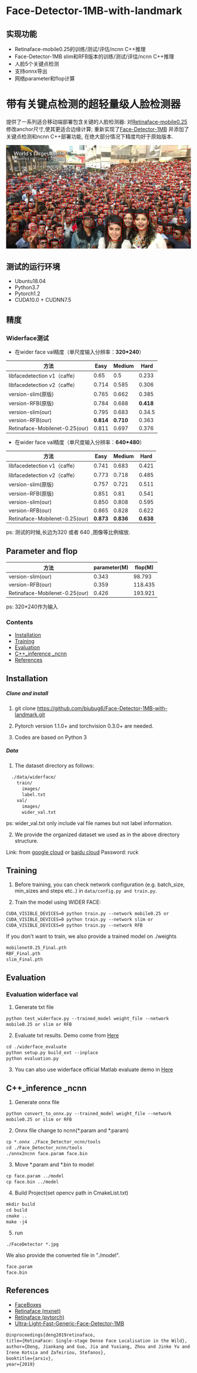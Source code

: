 # Face-Detector-1MB-with-landmark
## 实现功能
 - Retinaface-mobile0.25的训练/测试/评估/ncnn C++推理
 - Face-Detector-1MB slim和RFB版本的训练/测试/评估/ncnn C++推理
 - 人脸5个关键点检测
 - 支持onnx导出
 - 网络parameter和flop计算
# 带有关键点检测的超轻量级人脸检测器

提供了一系列适合移动端部署包含关键的人脸检测器: 对[Retinaface-mobile0.25](https://github.com/biubug6/Pytorch_Retinaface)修改anchor尺寸,使其更适合边缘计算; 重新实现了[Face-Detector-1MB](https://github.com/Linzaer/Ultra-Light-Fast-Generic-Face-Detector-1MB) 并添加了关键点检测和ncnn C++部署功能, 在绝大部分情况下精度均好于原始版本.
<p align="center"><img src="data/img/1.jpg"\></p>

## 测试的运行环境
- Ubuntu18.04
- Python3.7
- Pytorch1.2
- CUDA10.0 + CUDNN7.5

## 精度
### Widerface测试

 - 在wider face val精度（单尺度输入分辨率：**320*240**）
 
 方法|Easy|Medium|Hard
------|--------|----------|--------
libfacedetection v1（caffe）|0.65 |0.5       |0.233
libfacedetection v2（caffe）|0.714 |0.585       |0.306
version-slim(原版)|0.765     |0.662       |0.385
version-RFB(原版)|0.784     |0.688       |**0.418**
version-slim(our)|0.795     |0.683       |0.34.5
version-RFB(our)|**0.814**     |**0.710**       |0.363
Retinaface-Mobilenet-0.25(our)  |0.811|0.697|0.376

- 在wider face val精度（单尺度输入分辨率：**640*480**） 

方法|Easy|Medium|Hard 
------|--------|----------|--------
libfacedetection v1（caffe）|0.741 |0.683       |0.421
libfacedetection v2（caffe）|0.773 |0.718       |0.485
version-slim(原版)|0.757     |0.721       |0.511
version-RFB(原版)|0.851     |0.81       |0.541
version-slim(our)|0.850     |0.808       |0.595
version-RFB(our)|0.865    |0.828       |0.622
Retinaface-Mobilenet-0.25(our)  |**0.873**|**0.836**|**0.638**

ps: 测试的时候,长边为320 或者 640 ,图像等比例缩放.

## Parameter and flop

方法|parameter(M)|flop(M) 
------|--------|----------
version-slim(our)|0.343     |98.793
version-RFB(our)|0.359    |118.435
Retinaface-Mobilenet-0.25(our)  |0.426|193.921

ps: 320*240作为输入


### Contents
- [Installation](#installation)
- [Training](#training)
- [Evaluation](#evaluation)
- [C++_inference _ncnn](#c++_inference_ncnn)
- [References](#references)

## Installation
##### Clone and install
1. git clone https://github.com/biubug6/Face-Detector-1MB-with-landmark.git

2. Pytorch version 1.1.0+ and torchvision 0.3.0+ are needed.

3. Codes are based on Python 3

##### Data
1. The dataset directory as follows:

```Shell
  ./data/widerface/
    train/
      images/
      label.txt
    val/
      images/
      wider_val.txt
```
ps: wider_val.txt only include val file names but not label information.

2. We provide the organized dataset we used as in the above directory structure.

Link: from [google cloud](https://drive.google.com/open?id=11UGV3nbVv1x9IC--_tK3Uxf7hA6rlbsS) or [baidu cloud](https://pan.baidu.com/s/1jIp9t30oYivrAvrgUgIoLQ) Password: ruck

## Training

1. Before training, you can check network configuration (e.g. batch_size, min_sizes and steps etc..) in ``data/config.py and train.py``.

2. Train the model using WIDER FACE:
  ```Shell
  CUDA_VISIBLE_DEVICES=0 python train.py --network mobile0.25 or 
  CUDA_VISIBLE_DEVICES=0 python train.py --network slim or
  CUDA_VISIBLE_DEVICES=0 python train.py --network RFB
  ```

If you don't want to train, we also provide a trained model on ./weights
  ```Shell
  mobilenet0.25_Final.pth 
  RBF_Final.pth
  slim_Final.pth
  ```
## Evaluation
### Evaluation widerface val
1. Generate txt file
```Shell
python test_widerface.py --trained_model weight_file --network mobile0.25 or slim or RFB
```
2. Evaluate txt results. Demo come from [Here](https://github.com/wondervictor/WiderFace-Evaluation)
```Shell
cd ./widerface_evaluate
python setup.py build_ext --inplace
python evaluation.py
```
3. You can also use widerface official Matlab evaluate demo in [Here](http://mmlab.ie.cuhk.edu.hk/projects/WIDERFace/WiderFace_Results.html)

## C++_inference _ncnn
1. Generate onnx file
```Shell
python convert_to_onnx.py --trained_model weight_file --network mobile0.25 or slim or RFB
```
2. Onnx file change to ncnn(*.param and *.param)
```Shell
cp *.onnx ./Face_Detector_ncnn/tools
cd ./Face_Detector_ncnn/tools
./onnx2ncnn face.param face.bin
```
3. Move *.param and *.bin to model
```Shell
cp face.param ../model
cp face.bin ../model
```
4. Build Project(set opencv path in CmakeList.txt)
```Shell
mkdir build
cd build
cmake ..
make -j4
```
5. run
```Shell
./FaceDetector *.jpg
```

We also provide the converted file in "./model".
```Shell
face.param
face.bin
```


## References
- [FaceBoxes](https://github.com/zisianw/FaceBoxes.PyTorch)
- [Retinaface (mxnet)](https://github.com/deepinsight/insightface/tree/master/RetinaFace)
- [Retinaface (pytorch)](https://github.com/biubug6/Pytorch_Retinaface)
- [Ultra-Light-Fast-Generic-Face-Detector-1MB](https://github.com/Linzaer/Ultra-Light-Fast-Generic-Face-Detector-1MB)
```
@inproceedings{deng2019retinaface,
title={RetinaFace: Single-stage Dense Face Localisation in the Wild},
author={Deng, Jiankang and Guo, Jia and Yuxiang, Zhou and Jinke Yu and Irene Kotsia and Zafeiriou, Stefanos},
booktitle={arxiv},
year={2019}
```
